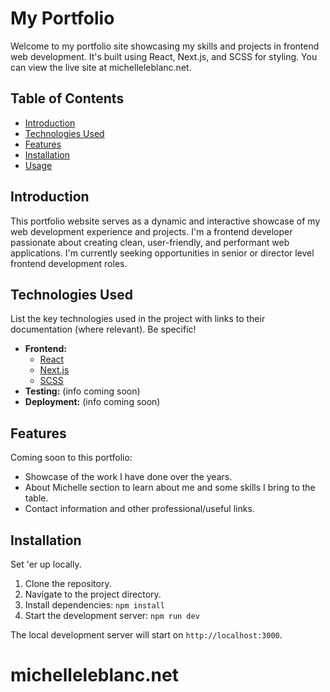 # My Portfolio

Welcome to my portfolio site showcasing my skills and projects in frontend web development. It's built using React, Next.js, and SCSS for styling. You can view the live site at michelleleblanc.net.

## Table of Contents

- [Introduction](#introduction)
- [Technologies Used](#technologies-used)
- [Features](#features)
- [Installation](#installation)
- [Usage](#usage)


## Introduction

This portfolio website serves as a dynamic and interactive showcase of my web development experience and projects. I'm a frontend developer passionate about creating clean, user-friendly, and performant web applications.  I'm currently seeking opportunities in senior or director level frontend development roles.

## Technologies Used

List the key technologies used in the project with links to their documentation (where relevant).  Be specific!

*   **Frontend:**
    *   [React](https://reactjs.org/)
    *   [Next.js](https://nextjs.org/)
    *   [SCSS](https://sass-lang.com/)
*   **Testing:** (info coming soon)
*   **Deployment:** (info coming soon)

## Features

Coming soon to this portfolio:

*   Showcase of the work I have done over the years.
*   About Michelle section to learn about me and some skills I bring to the table.
*   Contact information and other professional/useful links.


## Installation

Set 'er up locally.

1.  Clone the repository.
2.  Navigate to the project directory.
3.  Install dependencies: `npm install`
4.  Start the development server: `npm run dev`

The local development server will start on `http://localhost:3000`.
# michelleleblanc.net
